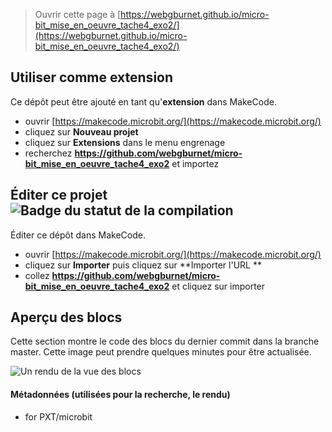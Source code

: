 
> Ouvrir cette page à [https://webgburnet.github.io/micro-bit_mise_en_oeuvre_tache4_exo2/](https://webgburnet.github.io/micro-bit_mise_en_oeuvre_tache4_exo2/)

## Utiliser comme extension

Ce dépôt peut être ajouté en tant qu'**extension** dans MakeCode.

* ouvrir [https://makecode.microbit.org/](https://makecode.microbit.org/)
* cliquez sur **Nouveau projet**
* cliquez sur **Extensions** dans le menu engrenage
* recherchez **https://github.com/webgburnet/micro-bit_mise_en_oeuvre_tache4_exo2** et importez

## Éditer ce projet ![Badge du statut de la compilation](https://github.com/webgburnet/micro-bit_mise_en_oeuvre_tache4_exo2/workflows/MakeCode/badge.svg)

Éditer ce dépôt dans MakeCode.

* ouvrir [https://makecode.microbit.org/](https://makecode.microbit.org/)
* cliquez sur **Importer** puis cliquez sur **Importer l'URL **
* collez **https://github.com/webgburnet/micro-bit_mise_en_oeuvre_tache4_exo2** et cliquez sur importer

## Aperçu des blocs

Cette section montre le code des blocs du dernier commit dans la branche master.
Cette image peut prendre quelques minutes pour être actualisée.

![Un rendu de la vue des blocs](https://github.com/webgburnet/micro-bit_mise_en_oeuvre_tache4_exo2/raw/master/.github/makecode/blocks.png)

#### Métadonnées (utilisées pour la recherche, le rendu)

* for PXT/microbit
<script src="https://makecode.com/gh-pages-embed.js"></script><script>makeCodeRender("{{ site.makecode.home_url }}", "{{ site.github.owner_name }}/{{ site.github.repository_name }}");</script>
